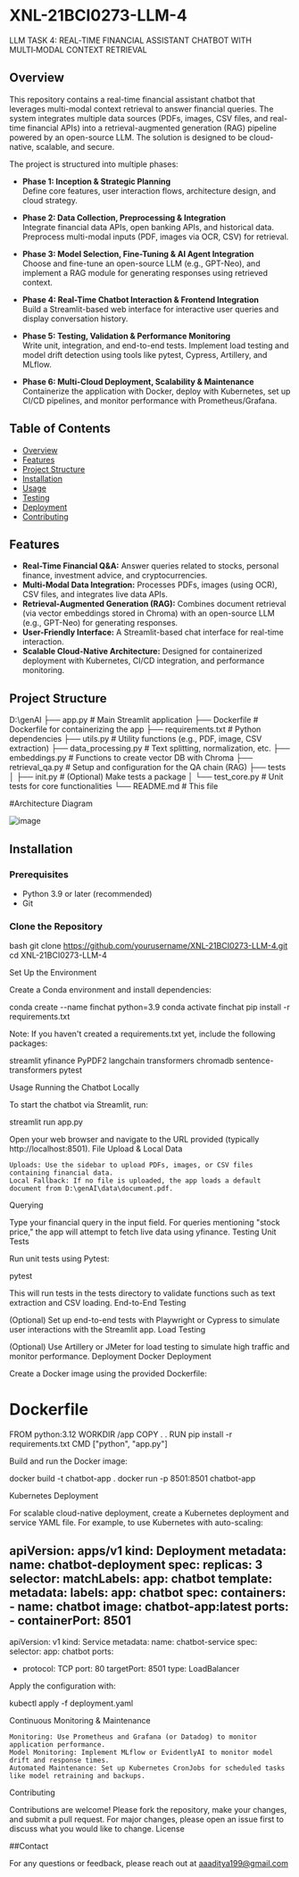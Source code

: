 # XNL-21BCI0273-LLM-4
LLM TASK 4: REAL‑TIME FINANCIAL ASSISTANT CHATBOT WITH MULTI‑MODAL CONTEXT RETRIEVAL



## Overview

This repository contains a real-time financial assistant chatbot that leverages multi-modal context retrieval to answer financial queries. The system integrates multiple data sources (PDFs, images, CSV files, and real-time financial APIs) into a retrieval-augmented generation (RAG) pipeline powered by an open-source LLM. The solution is designed to be cloud-native, scalable, and secure.

The project is structured into multiple phases:

- **Phase 1: Inception & Strategic Planning**  
  Define core features, user interaction flows, architecture design, and cloud strategy.

- **Phase 2: Data Collection, Preprocessing & Integration**  
  Integrate financial data APIs, open banking APIs, and historical data. Preprocess multi-modal inputs (PDF, images via OCR, CSV) for retrieval.

- **Phase 3: Model Selection, Fine-Tuning & AI Agent Integration**  
  Choose and fine-tune an open-source LLM (e.g., GPT-Neo), and implement a RAG module for generating responses using retrieved context.

- **Phase 4: Real-Time Chatbot Interaction & Frontend Integration**  
  Build a Streamlit-based web interface for interactive user queries and display conversation history.

- **Phase 5: Testing, Validation & Performance Monitoring**  
  Write unit, integration, and end-to-end tests. Implement load testing and model drift detection using tools like pytest, Cypress, Artillery, and MLflow.

- **Phase 6: Multi-Cloud Deployment, Scalability & Maintenance**  
  Containerize the application with Docker, deploy with Kubernetes, set up CI/CD pipelines, and monitor performance with Prometheus/Grafana.

## Table of Contents

- [Overview](#overview)
- [Features](#features)
- [Project Structure](#project-structure)
- [Installation](#installation)
- [Usage](#usage)
- [Testing](#testing)
- [Deployment](#deployment)
- [Contributing](#contributing)


## Features

- **Real-Time Financial Q&A:** Answer queries related to stocks, personal finance, investment advice, and cryptocurrencies.
- **Multi-Modal Data Integration:** Processes PDFs, images (using OCR), CSV files, and integrates live data APIs.
- **Retrieval-Augmented Generation (RAG):** Combines document retrieval (via vector embeddings stored in Chroma) with an open-source LLM (e.g., GPT-Neo) for generating responses.
- **User-Friendly Interface:** A Streamlit-based chat interface for real-time interaction.
- **Scalable Cloud-Native Architecture:** Designed for containerized deployment with Kubernetes, CI/CD integration, and performance monitoring.

## Project Structure

D:\genAI
├── app.py # Main Streamlit application ├── Dockerfile # Dockerfile for containerizing the app ├── requirements.txt # Python dependencies ├── utils.py # Utility functions (e.g., PDF, image, CSV extraction) ├── data_processing.py # Text splitting, normalization, etc. ├── embeddings.py # Functions to create vector DB with Chroma ├── retrieval_qa.py # Setup and configuration for the QA chain (RAG) ├── tests
│ ├── init.py # (Optional) Make tests a package │ └── test_core.py # Unit tests for core functionalities └── README.md # This file

#Architecture Diagram

![image](https://github.com/user-attachments/assets/5c849587-3a71-4ec3-b198-6a8810972e30)

## Installation

### Prerequisites

- Python 3.9 or later (recommended)
- Git

### Clone the Repository

bash
git clone https://github.com/yourusername/XNL-21BCI0273-LLM-4.git
cd XNL-21BCI0273-LLM-4

Set Up the Environment

Create a Conda environment and install dependencies:

conda create --name finchat python=3.9
conda activate finchat
pip install -r requirements.txt

Note: If you haven't created a requirements.txt yet, include the following packages:

streamlit
yfinance
PyPDF2
langchain
transformers
chromadb
sentence-transformers
pytest

Usage
Running the Chatbot Locally

To start the chatbot via Streamlit, run:

streamlit run app.py

Open your web browser and navigate to the URL provided (typically http://localhost:8501).
File Upload & Local Data

    Uploads: Use the sidebar to upload PDFs, images, or CSV files containing financial data.
    Local Fallback: If no file is uploaded, the app loads a default document from D:\genAI\data\document.pdf.

Querying

Type your financial query in the input field. For queries mentioning "stock price," the app will attempt to fetch live data using yfinance.
Testing
Unit Tests

Run unit tests using Pytest:

pytest

This will run tests in the tests directory to validate functions such as text extraction and CSV loading.
End-to-End Testing

(Optional) Set up end-to-end tests with Playwright or Cypress to simulate user interactions with the Streamlit app.
Load Testing

(Optional) Use Artillery or JMeter for load testing to simulate high traffic and monitor performance.
Deployment
Docker Deployment

Create a Docker image using the provided Dockerfile:

# Dockerfile
FROM python:3.12
WORKDIR /app
COPY . .
RUN pip install -r requirements.txt
CMD ["python", "app.py"]

Build and run the Docker image:

docker build -t chatbot-app .
docker run -p 8501:8501 chatbot-app

Kubernetes Deployment

For scalable cloud-native deployment, create a Kubernetes deployment and service YAML file. For example, to use Kubernetes with auto-scaling:

apiVersion: apps/v1
kind: Deployment
metadata:
  name: chatbot-deployment
spec:
  replicas: 3
  selector:
    matchLabels:
      app: chatbot
  template:
    metadata:
      labels:
        app: chatbot
    spec:
      containers:
      - name: chatbot
        image: chatbot-app:latest
        ports:
        - containerPort: 8501
---
apiVersion: v1
kind: Service
metadata:
  name: chatbot-service
spec:
  selector:
    app: chatbot
  ports:
  - protocol: TCP
    port: 80
    targetPort: 8501
  type: LoadBalancer

Apply the configuration with:

kubectl apply -f deployment.yaml

Continuous Monitoring & Maintenance

    Monitoring: Use Prometheus and Grafana (or Datadog) to monitor application performance.
    Model Monitoring: Implement MLflow or EvidentlyAI to monitor model drift and response times.
    Automated Maintenance: Set up Kubernetes CronJobs for scheduled tasks like model retraining and backups.

Contributing

Contributions are welcome! Please fork the repository, make your changes, and submit a pull request. For major changes, please open an issue first to discuss what you would like to change.
License


##Contact

For any questions or feedback, please reach out at aaaditya199@gmail.com


